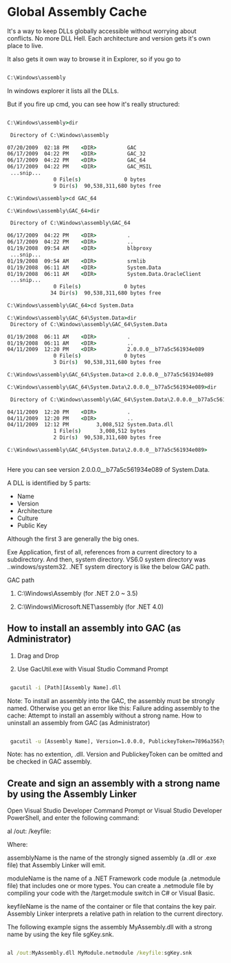 # Global Assembly Cache


It's a way to keep DLLs globally accessible without worrying about conflicts. No more DLL Hell. Each architecture and version gets it's own place to live.

It also gets it own way to browse it in Explorer, so if you go to

```cmd

C:\Windows\assembly

```

In windows explorer it lists all the DLLs.

But if you fire up cmd, you can see how it's really structured:

```cmd

C:\Windows\assembly>dir

 Directory of C:\Windows\assembly

07/20/2009  02:18 PM    <DIR>          GAC
06/17/2009  04:22 PM    <DIR>          GAC_32
06/17/2009  04:22 PM    <DIR>          GAC_64
06/17/2009  04:22 PM    <DIR>          GAC_MSIL
 ...snip...
               0 File(s)              0 bytes
               9 Dir(s)  90,538,311,680 bytes free

C:\Windows\assembly>cd GAC_64

C:\Windows\assembly\GAC_64>dir

 Directory of C:\Windows\assembly\GAC_64

06/17/2009  04:22 PM    <DIR>          .
06/17/2009  04:22 PM    <DIR>          ..
01/19/2008  09:54 AM    <DIR>          blbproxy
 ...snip...
01/19/2008  09:54 AM    <DIR>          srmlib
01/19/2008  06:11 AM    <DIR>          System.Data
01/19/2008  06:11 AM    <DIR>          System.Data.OracleClient
 ...snip...
               0 File(s)              0 bytes
              34 Dir(s)  90,538,311,680 bytes free

C:\Windows\assembly\GAC_64>cd System.Data

C:\Windows\assembly\GAC_64\System.Data>dir
 Directory of C:\Windows\assembly\GAC_64\System.Data

01/19/2008  06:11 AM    <DIR>          .
01/19/2008  06:11 AM    <DIR>          ..
04/11/2009  12:20 PM    <DIR>          2.0.0.0__b77a5c561934e089
               0 File(s)              0 bytes
               3 Dir(s)  90,538,311,680 bytes free

C:\Windows\assembly\GAC_64\System.Data>cd 2.0.0.0__b77a5c561934e089

C:\Windows\assembly\GAC_64\System.Data\2.0.0.0__b77a5c561934e089>dir

 Directory of C:\Windows\assembly\GAC_64\System.Data\2.0.0.0__b77a5c561934e089

04/11/2009  12:20 PM    <DIR>          .
04/11/2009  12:20 PM    <DIR>          ..
04/11/2009  12:12 PM         3,008,512 System.Data.dll
               1 File(s)      3,008,512 bytes
               2 Dir(s)  90,538,311,680 bytes free

C:\Windows\assembly\GAC_64\System.Data\2.0.0.0__b77a5c561934e089>
              
```

Here you can see version 2.0.0.0__b77a5c561934e089 of System.Data.

A DLL is identified by 5 parts:

* Name
* Version
* Architecture
* Culture
* Public Key

Although the first 3 are generally the big ones.

Exe Application, first of all, references from a current directory to a subdirectory. And then, system directory. VS6.0 system directory was ..windows/system32. .NET system directory is like the below GAC path.

GAC path

1) C:\Windows\Assembly (for .NET 2.0 ~ 3.5)

2) C:\Windows\Microsoft.NET\assembly (for .NET 4.0)

## How to install an assembly into GAC (as Administrator)

1) Drag and Drop

2) Use GacUtil.exe with Visual Studio Command Prompt

```cmd

 gacutil -i [Path][Assembly Name].dll

```

Note: To install an assembly into the GAC, the assembly must be strongly named. Otherwise you get an error like this: Failure adding assembly to the cache: Attempt to install an assembly without a strong name.
How to uninstall an assembly from GAC (as Administrator)

```cmd

 gacutil -u [Assembly Name], Version=1.0.0.0, PublickeyToken=7896a3567gh

```

Note: has no extention, .dll. Version and PublickeyToken can be omitted and be checked in GAC assembly.

## Create and sign an assembly with a strong name by using the Assembly Linker

Open Visual Studio Developer Command Prompt or Visual Studio Developer PowerShell, and enter the following command:

al /out:<assemblyName> <moduleName> /keyfile:<keyfileName>

Where:

assemblyName is the name of the strongly signed assembly (a .dll or .exe file) that Assembly Linker will emit.

moduleName is the name of a .NET Framework code module (a .netmodule file) that includes one or more types. You can create a .netmodule file by compiling your code with the /target:module switch in C# or Visual Basic.

keyfileName is the name of the container or file that contains the key pair. Assembly Linker interprets a relative path in relation to the current directory.

The following example signs the assembly MyAssembly.dll with a strong name by using the key file sgKey.snk.

```cmd

al /out:MyAssembly.dll MyModule.netmodule /keyfile:sgKey.snk  

```
